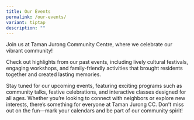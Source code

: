 ```yaml
---
title: Our Events
permalink: /our-events/
variant: tiptap
description: ""
---
```

<p>Join us at Taman Jurong Community Centre, where we celebrate our vibrant
community!</p>
<p></p>
<p>Check out highlights from our past events, including lively cultural festivals,
engaging workshops, and family-friendly activities that brought residents
together and created lasting memories.</p>
<p></p>
<p>Stay tuned for our upcoming events, featuring exciting programs such as
community talks, festive celebrations, and interactive classes designed
for all ages. Whether you’re looking to connect with neighbors or explore
new interests, there’s something for everyone at Taman Jurong CC. Don’t
miss out on the fun—mark your calendars and be part of our community spirit!</p>